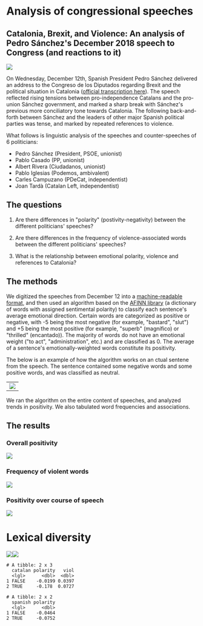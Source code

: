 Analysis of congressional speeches
================

Catalonia, Brexit, and Violence: An analysis of Pedro Sánchez's December 2018 speech to Congress (and reactions to it)
----------------------------------------------------------------------------------------------------------------------

![](figures/unnamed-chunk-4-1.png)

On Wednesday, December 12th, Spanish President Pedro Sánchez delivered an address to the Congreso de los Diputados regarding Brexit and the political situation in Catalonia ([official transcription here](http://www.congreso.es/public_oficiales/L12/CONG/DS/PL/DSCD-12-PL-170.PDF)). The speech reflected rising tensions between pro-independence Catalans and the pro-union Sánchez government, and marked a sharp break with Sánchez's previous more conciliatory tone towards Catalonia. The following back-and-forth between Sánchez and the leaders of other major Spanish political parties was tense, and marked by repeated references to violence.

What follows is linguistic analysis of the speeches and counter-speeches of 6 politicians:

-   Pedro Sánchez (President, PSOE, unionist)
-   Pablo Casado (PP, unionist)
-   Albert Rivera (Ciudadanos, unionist)
-   Pablo Iglesias (Podemos, ambivalent)
-   Carles Campuzano (PDeCat, independentist)
-   Joan Tardà (Catalan Left, independentist)

The questions
-------------

1.  Are there differences in "polarity" (postivity-negativity) between the different politicians' speeches?

2.  Are there differences in the frequency of violence-associated words between the different politicians' speeches?

3.  What is the relationship between emotional polarity, violence and references to Catalonia?

The methods
-----------

We digitized the speeches from December 12 into a [machine-readable format](https://github.com/joebrew/vilaweb/blob/master/inst/rmd/sesion_de_control/data/transcript.csv), and then used an algorithm based on the [AFINN library](http://www2.imm.dtu.dk/pubdb/views/publication_details.php?id=6010) (a dictionary of words with assigned sentimental polarity) to classify each sentence's average emotional direction. Certain words are categorized as positive or negative, with -5 being the most negative (for example, "bastard", "slut") and +5 being the most positive (for example, "superb" (magnífico) or "thrilled" (encantado)). The majority of words do not have an emotional weight ("to act", "administration", etc.) and are classified as 0. The average of a sentence's emotionally-weighted words constitute its positivity.

The below is an example of how the algorithm works on an ctual sentene from the speech. The sentence contained some negative words and some positive words, and was classified as neutral.

<table style="width:100%">
<tr>
    <td><img src="img/sanchez2.png" /></td>

</tr>
</table>
We ran the algorithm on the entire content of speeches, and analyzed trends in positivity. We also tabulated word frequencies and associations.

The results
-----------

### Overall positivity

![](figures/unnamed-chunk-6-1.png)

### Frequency of violent words

![](figures/unnamed-chunk-7-1.png)

### Positivity over course of speech

![](figures/unnamed-chunk-8-1.png)

Lexical diversity
=================

![](figures/unnamed-chunk-9-1.png)![](figures/unnamed-chunk-9-2.png)

    # A tibble: 2 x 3
      catalan polarity   viol
      <lgl>      <dbl>  <dbl>
    1 FALSE    -0.0199 0.0397
    2 TRUE     -0.178  0.0727

    # A tibble: 2 x 2
      spanish polarity
      <lgl>      <dbl>
    1 FALSE    -0.0464
    2 TRUE     -0.0752
